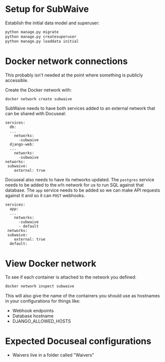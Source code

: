 # Setup for SubWaive

Establish the initial data model and superuser:

```sh
python manage.py migrate
python manage.py createsuperuser
python manage.py loaddata initial
```

# Docker network connections

This probably isn't needed at the point where something is publicly accessible.

Create the Docker network with:

```sh
docker network create subwaive
```

SubWaive needs to have both services added to an external network that can be shared with Docuseal:

```
services:
  db:
  ...
    networks:
      -subwaive
  django-web:
  ...
    networks:
      -subwaive
networks:
 subwaive:
    external: true
```

Docuseal also needs to have its networks updated. The `postgres` service needs to be added to the `mfh` network for us to run SQL against that database. The `app` service needs to be added so we can make API requests against it and so it can `POST` webhooks.

```
services:
  app:
  ...
    networks:
      -subwaive
      - default
 networks:
 subwaive:
    external: true
  default:
```

# View Docker network

To see if each container is attached to the network you defined:

```sh
docker network inspect subwaive
```

This will also give the name of the containers you should use as hostnames in your configurations for things like:

* Webhook endpoints
* Database hostname
* DJANGO_ALLOWED_HOSTS

# Expected Docuseal configurations

* Waivers live in a folder called "Waivers"


